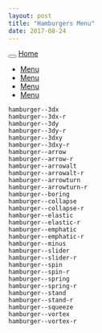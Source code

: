 ```yaml
---
layout: post
title: "Hamburgers Menu"
date: 2017-08-24
---
```

<div class="container">

<div class="row">
<div class="col-xl-12 col-lg-12 col-md-12 col-sm-12">

<nav class="navbar navbar-toggleable-md">
  <button class="navbar-toggler navbar-toggler-right hamburger hamburger--3dx" type="button" data-toggle="collapse" data-target="#Hamburger_with_Bootstrap_4_Example" aria-controls="Hamburger_with_Bootstrap_4_Example" aria-expanded="false" aria-label="Toggle navigation">
    <span class="navbar-toggler-icon hamburger-box"><span class="hamburger-inner"></span></span>
  </button>
  <a class="navbar-brand" href="/">Home</a>
  <div class="collapse navbar-collapse" id="Hamburger_with_Bootstrap_4_Example">
    <ul class="navbar-nav ml-auto">
      <li class="nav-item active">
        <a class="nav-link" href="#">Menu</a>
      </li>
      <li class="nav-item">
        <a class="nav-link" href="#">Menu</a>
      </li>
      <li class="nav-item">
        <a class="nav-link" href="#">Menu</a>
      </li>
      <li class="nav-item">
        <a class="nav-link" href="#">Menu</a>
      </li>
    </ul>
  </div>
</nav>

</div></div>

<div class="row">
<div class="col-xl-12 col-lg-12 col-md-12 col-sm-12">

  <div class="hamburger hamburger--3dx">
    <div class="hamburger-box">
      <div class="hamburger-inner"></div>
    </div>
  </div>
  <code>hamburger--3dx</code>

  <br>

  <div class="hamburger hamburger--3dx-r">
    <div class="hamburger-box">
      <div class="hamburger-inner"></div>
    </div>
  </div>
  <code>hamburger--3dx-r</code>

  <br>

  <div class="hamburger hamburger--3dy">
    <div class="hamburger-box">
      <div class="hamburger-inner"></div>
    </div>
  </div>
  <code>hamburger--3dy</code>

  <br>

  <div class="hamburger hamburger--3dy-r">
    <div class="hamburger-box">
      <div class="hamburger-inner"></div>
    </div>
  </div>
  <code>hamburger--3dy-r</code>

  <br>

  <div class="hamburger hamburger--3dxy">
    <div class="hamburger-box">
      <div class="hamburger-inner"></div>
    </div>
  </div>
  <code>hamburger--3dxy</code>

  <br>

  <div class="hamburger hamburger--3dxy-r">
    <div class="hamburger-box">
      <div class="hamburger-inner"></div>
    </div>
  </div>
  <code>hamburger--3dxy-r</code>

  <br>

  <div class="hamburger hamburger--arrow">
    <div class="hamburger-box">
      <div class="hamburger-inner"></div>
    </div>
  </div>
  <code>hamburger--arrow</code>

  <br>

  <div class="hamburger hamburger--arrow-r">
    <div class="hamburger-box">
      <div class="hamburger-inner"></div>
    </div>
  </div>
  <code>hamburger--arrow-r</code>

  <br>

  <div class="hamburger hamburger--arrowalt">
    <div class="hamburger-box">
      <div class="hamburger-inner"></div>
    </div>
  </div>
  <code>hamburger--arrowalt</code>

  <br>

  <div class="hamburger hamburger--arrowalt-r">
    <div class="hamburger-box">
      <div class="hamburger-inner"></div>
    </div>
  </div>
  <code>hamburger--arrowalt-r</code>

  <br>

  <div class="hamburger hamburger--arrowturn">
    <div class="hamburger-box">
      <div class="hamburger-inner"></div>
    </div>
  </div>
  <code>hamburger--arrowturn</code>

  <br>

  <div class="hamburger hamburger--arrowturn-r">
    <div class="hamburger-box">
      <div class="hamburger-inner"></div>
    </div>
  </div>
  <code>hamburger--arrowturn-r</code>

  <br>

  <div class="hamburger hamburger--boring">
    <div class="hamburger-box">
      <div class="hamburger-inner"></div>
    </div>
  </div>
  <code>hamburger--boring</code>

  <br>

  <div class="hamburger hamburger--collapse">
    <div class="hamburger-box">
      <div class="hamburger-inner"></div>
    </div>
  </div>
  <code>hamburger--collapse</code>

  <br>

  <div class="hamburger hamburger--collapse-r">
    <div class="hamburger-box">
      <div class="hamburger-inner"></div>
    </div>
  </div>
  <code>hamburger--collapse-r</code>

  <br>

  <div class="hamburger hamburger--elastic">
    <div class="hamburger-box">
      <div class="hamburger-inner"></div>
    </div>
  </div>
  <code>hamburger--elastic</code>

  <br>

  <div class="hamburger hamburger--elastic-r">
    <div class="hamburger-box">
      <div class="hamburger-inner"></div>
    </div>
  </div>
  <code>hamburger--elastic-r</code>

  <br>

  <div class="hamburger hamburger--emphatic">
    <div class="hamburger-box">
      <div class="hamburger-inner"></div>
    </div>
  </div>
  <code>hamburger--emphatic</code>

  <br>

  <div class="hamburger hamburger--emphatic-r">
    <div class="hamburger-box">
      <div class="hamburger-inner"></div>
    </div>
  </div>
  <code>hamburger--emphatic-r</code>

  <br>

  <div class="hamburger hamburger--minus">
    <div class="hamburger-box">
      <div class="hamburger-inner"></div>
    </div>
  </div>
  <code>hamburger--minus</code>

  <br>

  <div class="hamburger hamburger--slider">
    <div class="hamburger-box">
      <div class="hamburger-inner"></div>
    </div>
  </div>
  <code>hamburger--slider</code>

  <br>

  <div class="hamburger hamburger--slider-r">
    <div class="hamburger-box">
      <div class="hamburger-inner"></div>
    </div>
  </div>
  <code>hamburger--slider-r</code>

  <br>

  <div class="hamburger hamburger--spin">
    <div class="hamburger-box">
      <div class="hamburger-inner"></div>
    </div>
  </div>
  <code>hamburger--spin</code>

  <br>

  <div class="hamburger hamburger--spin-r">
    <div class="hamburger-box">
      <div class="hamburger-inner"></div>
    </div>
  </div>
  <code>hamburger--spin-r</code>

  <br>

  <div class="hamburger hamburger--spring">
    <div class="hamburger-box">
      <div class="hamburger-inner"></div>
    </div>
  </div>
  <code>hamburger--spring</code>

  <br>

  <div class="hamburger hamburger--spring-r">
    <div class="hamburger-box">
      <div class="hamburger-inner"></div>
    </div>
  </div>
  <code>hamburger--spring-r</code>

  <br>

  <div class="hamburger hamburger--stand">
    <div class="hamburger-box">
      <div class="hamburger-inner"></div>
    </div>
  </div>
  <code>hamburger--stand</code>

  <br>

  <div class="hamburger hamburger--stand-r">
    <div class="hamburger-box">
      <div class="hamburger-inner"></div>
    </div>
  </div>
  <code>hamburger--stand-r</code>

  <br>

  <div class="hamburger hamburger--squeeze">
    <div class="hamburger-box">
      <div class="hamburger-inner"></div>
    </div>
  </div>
  <code>hamburger--squeeze</code>

  <br>

  <div class="hamburger hamburger--vortex">
    <div class="hamburger-box">
      <div class="hamburger-inner"></div>
    </div>
  </div>
  <code>hamburger--vortex</code>

  <br>

  <div class="hamburger hamburger--vortex-r">
    <div class="hamburger-box">
      <div class="hamburger-inner"></div>
    </div>
  </div>
  <code>hamburger--vortex-r</code>

  
  </div>
  </div>
</div>

<script>
  /**
   * forEach implementation for Objects/NodeLists/Arrays, automatic type loops and context options
   *
   * @private
   * @author Todd Motto
   * @link https://github.com/toddmotto/foreach
   * @param {Array|Object|NodeList} collection - Collection of items to iterate, could be an Array, Object or NodeList
   * @callback requestCallback      callback   - Callback function for each iteration.
   * @param {Array|Object|NodeList} scope=null - Object/NodeList/Array that forEach is iterating over, to use as the this value when executing callback.
   * @returns {}
   */
    var forEach=function(t,o,r){if("[object Object]"===Object.prototype.toString.call(t))for(var c in t)Object.prototype.hasOwnProperty.call(t,c)&&o.call(r,t[c],c,t);else for(var e=0,l=t.length;l>e;e++)o.call(r,t[e],e,t)};

    var hamburgers = document.querySelectorAll(".hamburger");
    if (hamburgers.length > 0) {
      forEach(hamburgers, function(hamburger) {
        hamburger.addEventListener("click", function() {
          this.classList.toggle("is-active");
        }, false);
      });
    }
  </script>
